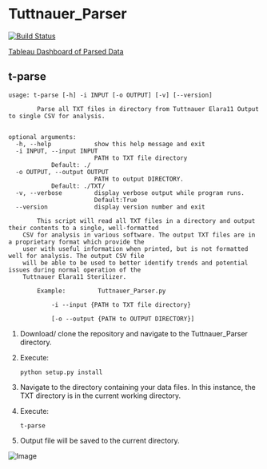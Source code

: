 # Tuttnauer_Parser

[![Build Status](https://travis-ci.org/SLPeoples/Tuttnauer_Parser.svg?branch=master)](https://travis-ci.org/SLPeoples/Tuttnauer_Parser)

[Tableau Dashboard of Parsed Data](https://public.tableau.com/profile/samuel.l.peoples#!/vizhome/TuttnauerParser/TuttnauerParser)


## t-parse

```
usage: t-parse [-h] -i INPUT [-o OUTPUT] [-v] [--version]

        Parse all TXT files in directory from Tuttnauer Elara11 Output to single CSV for analysis.


optional arguments:
  -h, --help            show this help message and exit
  -i INPUT, --input INPUT
                        PATH to TXT file directory
			Default: ./
  -o OUTPUT, --output OUTPUT
                        PATH to output DIRECTORY. 
			Default: ./TXT/
  -v, --verbose         display verbose output while program runs.
                        Default:True
  --version             display version number and exit

        This script will read all TXT files in a directory and output their contents to a single, well-formatted 
	CSV for analysis in various software. The output TXT files are in a proprietary format which provide the 
	user with useful information when printed, but is not formatted well for analysis. The output CSV file 
	will be able to be used to better identify trends and potential issues during normal operation of the 
	Tuttnauer Elara11 Sterilizer.

        Example:         Tuttnauer_Parser.py

            -i --input {PATH to TXT file directory}

            [-o --output {PATH to OUTPUT DIRECTORY}]

```

1. Download/ clone the repository and navigate to the Tuttnauer_Parser directory.

2. Execute:

    ```python setup.py install```
	
3. Navigate to the directory containing your data files. In this instance, the TXT directory is in 
the current working directory.

4. Execute:

    ```t-parse```
	
5. Output file will be saved to the current directory.

![Image](https://i.imgur.com/enzkBV5.png)
